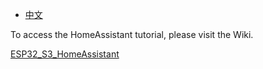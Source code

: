 - [中文](https://github.com/DFRobot/DFR1154_Examples/blob/master/6.5%20Connect%20to%20HomeAssistant/README_CN.md)

To access the HomeAssistant tutorial, please visit the Wiki.

[ESP32_S3_HomeAssistant](https://wiki.dfrobot.com/ESP32_S3_HomeAssistant)
